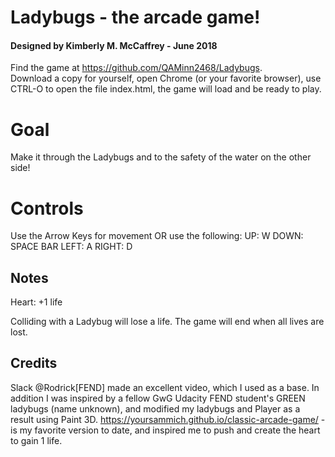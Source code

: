 # Ladybugs - the arcade game!
#### Designed by Kimberly M. McCaffrey - June 2018

Find the game at https://github.com/QAMinn2468/Ladybugs.   
Download a copy for yourself, open Chrome (or your favorite browser), use CTRL-O to open the file index.html, the game will
load and be ready to play.                                 

# Goal

Make it through the Ladybugs and to the safety of the water on the other side!


# Controls

Use the Arrow Keys for movement OR use the following:
UP: W
DOWN: SPACE BAR
LEFT: A
RIGHT: D

## Notes

Heart: +1 life

Colliding with a Ladybug will lose a life.
The game will end when all lives are lost.


## Credits

Slack @Rodrick[FEND] made an excellent video, which I used as a base.
In addition I was inspired by a fellow GwG Udacity FEND student's GREEN ladybugs (name unknown), and modified my ladybugs and Player
as a result using Paint 3D.
https://yoursammich.github.io/classic-arcade-game/ - is my favorite version to date, and inspired me to push and create the heart
to gain 1 life.
